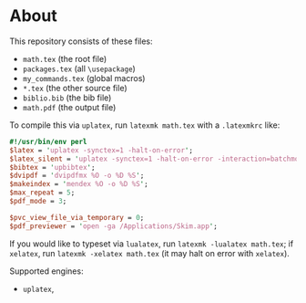 # About
This repository consists of these files:

- `math.tex` (the root file)
- `packages.tex` (all `\usepackage`)
- `my_commands.tex` (global macros)
- `*.tex` (the other source file)
- `biblio.bib` (the bib file)
- `math.pdf` (the output file)

To compile this via `uplatex`, run `latexmk math.tex` with a `.latexmkrc` like:

```perl
#!/usr/bin/env perl
$latex = 'uplatex -synctex=1 -halt-on-error';
$latex_silent = 'uplatex -synctex=1 -halt-on-error -interaction=batchmode';
$bibtex = 'upbibtex';
$dvipdf = 'dvipdfmx %O -o %D %S';
$makeindex = 'mendex %O -o %D %S';
$max_repeat = 5;
$pdf_mode = 3;

$pvc_view_file_via_temporary = 0;
$pdf_previewer = 'open -ga /Applications/Skim.app';
```

If you would like to typeset via `lualatex`, run `latexmk -lualatex math.tex`; if `xelatex`, run `latexmk -xelatex math.tex` (it may halt on error with `xelatex`).

Supported engines:

- `uplatex`,
